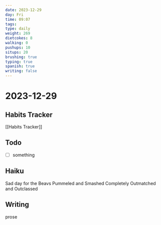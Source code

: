 ```yaml
---
date: 2023-12-29
day: Fri
time: 09:07
tags: 
type: daily
weight: 269
dietcokes: 8
walking: 0
pushups: 10
situps: 20
brushing: true
typing: true
spanish: true
writing: false
---
```

# 2023-12-29

## Habits Tracker
[[Habits Tracker]]

## Todo
- [ ] something 
## Haiku
Sad day for the Beavs
Pummeled and Smashed Completely
Outmatched and Outclassed
## Writing
prose